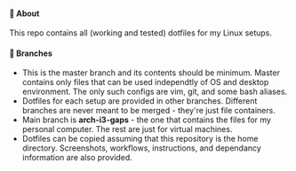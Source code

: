 #### :large_orange_diamond: About
This repo contains all (working and tested) dotfiles for my Linux setups.

#### :large_orange_diamond: Branches
* This is the master branch and its contents should be minimum. Master contains only files that can be used independtly of OS and desktop environment. The only such configs are vim, git, and some bash aliases. 
* Dotfiles for each setup are provided in other branches. Different branches are never meant to be merged - they're just file containers. 
* Main branch is **arch-i3-gaps** - the one that contains the files for my personal computer. The rest are just for virtual machines.
* Dotfiles can be copied assuming that this repository is the home directory. Screenshots, workflows, instructions, and dependancy information are also provided. 
